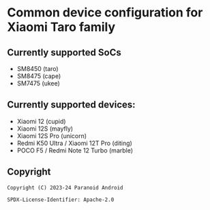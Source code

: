 # Common device configuration for Xiaomi Taro family

## Currently supported SoCs

- SM8450 (taro)
- SM8475 (cape)
- SM7475 (ukee)

## Currently supported devices:

- Xiaomi 12 (cupid)
- Xiaomi 12S (mayfly)
- Xiaomi 12S Pro (unicorn)
- Redmi K50 Ultra / Xiaomi 12T Pro (diting)
- POCO F5 / Redmi Note 12 Turbo (marble)

## Copyright

```
Copyright (C) 2023-24 Paranoid Android

SPDX-License-Identifier: Apache-2.0
```

